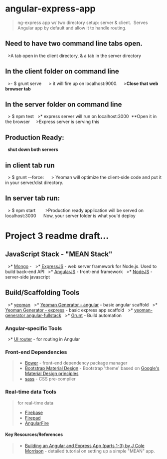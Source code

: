 # angular-express-app

> ng-express app w/ two directory setup: server &amp; client.  Serves Angular app by default and allow it to handle routing. 

## Need to have two command line tabs open. 
  >A tab open in the client directory, & a tab in the server directory

## In the client folder on command line 
  >- $ grunt serve 
  
  > it will fire up on localhost:9000. 
    >**Close that web browser tab**

## In the server folder on command line 
  > $ npm test 
  >* express server will run on localhost:3000  **Open it in the browser 
    >Express server is serving this

## Production Ready:
  **shut down both servers**
  
## in client tab run
  > $ grunt --force:
  
  > Yeoman will optimize the client-side code and put it in your server/dist directory. 

## In server tab run:

  > $ npm start
  
    >Production ready application will be served on localhost:3000
  
  Now, your server folder is what you'd deploy

# Project 3 readme draft...
## JavaScript Stack - "MEAN Stack"
  >* [Mongo](http://docs.mongodb.org/manual/) - 
  >* [ExpressJS](http://expressjs.com/starter/installing.html) - web server framework for Node.js. Used to build back-end API
  >* [AngularJS](https://angularjs.org/) - front-end framework
  >* [NodeJS](http://nodejs.org/) - server-side javascript
 
## Build/Scaffolding Tools
  >* [yeoman](http://yeoman.io/)
  >* [Yeoman Generator - angular](https://github.com/yeoman/generator-angular) - basic angular scaffold
  >* [Yeoman Generator - express](https://github.com/petecoop/generator-express) - basic express app scaffold
  >* [yeoman-generator angular-fullstack](https://github.com/DaftMonk/generator-angular-fullstack#controller)
  >* [Grunt](http://gruntjs.com/) - Build automation

### Angular-specific Tools
  >* [UI router](https://github.com/angular-ui/ui-router) - for routing in Angular

### Front-end Dependencies
>* [Bower](http://bower.io/) - front-end dependency package manager
>* [Bootstrap Material Design](http://fezvrasta.github.io/bootstrap-material-design/) - Bootstrap 'theme' based on [Google's Material Design principles](http://www.google.com/design/spec/material-design/introduction.html)
>* [sass](http://sass-lang.com/) - CSS pre-compiler

### Real-time data Tools
> for real-time data
>* [Firebase]()
>* [Firepad]()
>* [AngularFire]()

#### Key Resources/References
>* [Building an Angular and Express App (parts 1-3) by J Cole Morrison](http://start.jcolemorrison.com/building-an-angular-and-express-app-part-1/) - detailed tutorial on setting up a simple "MEAN" app.
